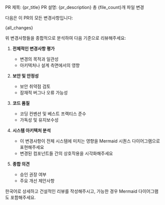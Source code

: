 PR 제목: {pr_title}
PR 설명: {pr_description}
총 {file_count}개 파일 변경

다음은 이 PR의 모든 변경사항입니다:

{all_changes}

위 변경사항들을 종합적으로 분석하여 다음 기준으로 리뷰해주세요:

1. **전체적인 변경사항 평가**
   - 변경의 목적과 일관성
   - 아키텍처나 설계 측면에서의 영향

2. **보안 및 안정성**
   - 보안 취약점 검토
   - 잠재적 버그나 오류 가능성

3. **코드 품질**
   - 코딩 컨벤션 및 베스트 프랙티스 준수
   - 가독성 및 유지보수성

4. **시스템 아키텍처 분석**
   - 이 변경사항이 전체 시스템에 미치는 영향을 Mermaid 시퀀스 다이어그램으로 표현해주세요
   - 변경된 컴포넌트들 간의 상호작용을 시각화해주세요

5. **종합 의견**
   - 승인 권장 여부
   - 주요 개선 제안사항

한국어로 상세하고 건설적인 리뷰를 작성해주시고, 가능한 경우 Mermaid 다이어그램도 포함해주세요.
